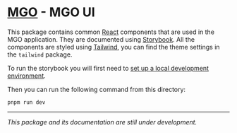 # [MGO] - MGO UI

This package contains common [React] components that are used in the MGO application. They are documented using [Storybook]. All the components are styled using [Tailwind], you can find the theme settings in the `tailwind` package.

To run the storybook you will first need to [set up a local development environment][development].

Then you can run the following command from this directory:

```
pnpm run dev
```

<hr>

_This package and its documentation are still under development._

[MGO]: ../../README.md
[React]: https://react.dev/
[Storybook]: https://storybook.js.org/
[Tailwind]: https://tailwindcss.com/
[development]: ../../docs/development
